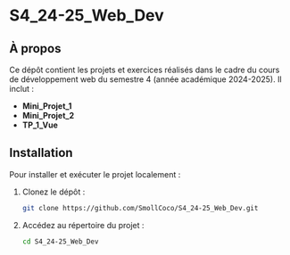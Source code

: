# S4_24-25_Web_Dev

## À propos

Ce dépôt contient les projets et exercices réalisés dans le cadre du cours de développement web du semestre 4 (année académique 2024-2025). Il inclut :

- **Mini_Projet_1**
- **Mini_Projet_2**
- **TP_1_Vue**

## Installation

Pour installer et exécuter le projet localement :

1. Clonez le dépôt :

   ```bash
   git clone https://github.com/SmollCoco/S4_24-25_Web_Dev.git
   ```

2. Accédez au répertoire du projet :

   ```bash
   cd S4_24-25_Web_Dev
   ```
